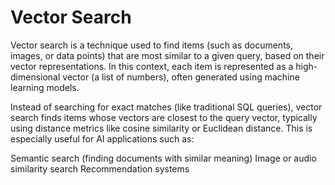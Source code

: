 # Vector Search
Vector search is a technique used to find items (such as documents, images, or data points) that are most similar to a given query, based on their vector representations. In this context, each item is represented as a high-dimensional vector (a list of numbers), often generated using machine learning models.

Instead of searching for exact matches (like traditional SQL queries), vector search finds items whose vectors are closest to the query vector, typically using distance metrics like cosine similarity or Euclidean distance. This is especially useful for AI applications such as:

Semantic search (finding documents with similar meaning)
Image or audio similarity search
Recommendation systems